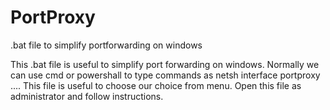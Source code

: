 # PortProxy
.bat file to simplify portforwarding on windows

This .bat file is useful to simplify port forwarding on windows. Normally we can use cmd or powershall to type commands as netsh interface portproxy .... This file is useful to choose our choice from menu.  Open this file as administrator and follow instructions.
